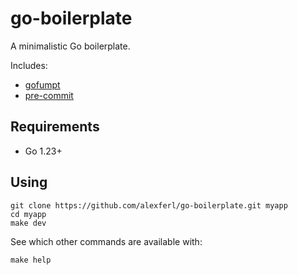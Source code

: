 # go-boilerplate
A minimalistic Go boilerplate.

Includes:
- [gofumpt](https://pkg.go.dev/mvdan.cc/gofumpt)
- [pre-commit](https://pre-commit.com)

## Requirements
- Go 1.23+

## Using
```shell
git clone https://github.com/alexferl/go-boilerplate.git myapp
cd myapp
make dev
```

See which other commands are available with:
```shell
make help
```
